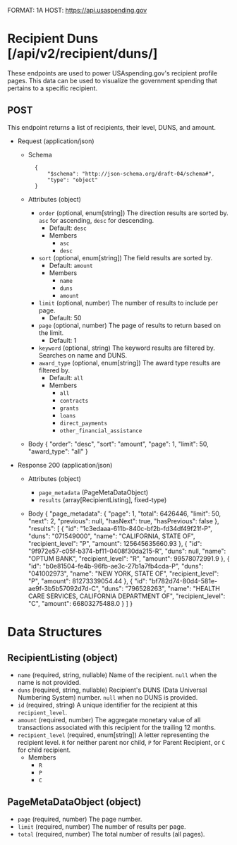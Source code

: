 FORMAT: 1A
HOST: https://api.usaspending.gov

# Recipient Duns [/api/v2/recipient/duns/]

These endpoints are used to power USAspending.gov's recipient profile pages. This data can be used to visualize the government spending that pertains to a specific recipient.

## POST

This endpoint returns a list of recipients, their level, DUNS, and amount.

+ Request (application/json)
    + Schema

            {
                "$schema": "http://json-schema.org/draft-04/schema#",
                "type": "object"
            }

    + Attributes (object)
        + `order` (optional, enum[string])
            The direction results are sorted by. `asc` for ascending, `desc` for descending.
            + Default: `desc`
            + Members
                + `asc`
                + `desc`
        + `sort` (optional, enum[string])
            The field results are sorted by.
            + Default: `amount`
            + Members
                + `name`
                + `duns`
                + `amount`
        + `limit` (optional, number)
            The number of results to include per page.
            + Default: 50
        + `page` (optional, number)
            The page of results to return based on the limit.
            + Default: 1
        + `keyword` (optional, string)
            The keyword results are filtered by. Searches on name and DUNS.
        + `award_type` (optional, enum[string])
            The award type results are filtered by.
            + Default: `all`
            + Members
                + `all`
                + `contracts`
                + `grants`
                + `loans`
                + `direct_payments`
                + `other_financial_assistance`

    + Body
        {
            "order": "desc",
            "sort": "amount",
            "page": 1,
            "limit": 50,
            "award_type": "all"
        }


+ Response 200 (application/json)
    + Attributes (object)
        + `page_metadata` (PageMetaDataObject)
        + `results` (array[RecipientListing], fixed-type)

    + Body
{
    "page_metadata": {
        "page": 1,
        "total": 6426446,
        "limit": 50,
        "next": 2,
        "previous": null,
        "hasNext": true,
        "hasPrevious": false
    },
    "results": [
        {
            "id": "1c3edaaa-611b-840c-bf2b-fd34df49f21f-P",
            "duns": "071549000",
            "name": "CALIFORNIA, STATE OF",
            "recipient_level": "P",
            "amount": 125645635660.93
        },
        {
            "id": "9f972e57-c05f-b374-bf11-0408f30da215-R",
            "duns": null,
            "name": "OPTUM BANK",
            "recipient_level": "R",
            "amount": 99578072991.9
        },
        {
            "id": "b0e81504-fe4b-96fb-ae3c-27b1a7fb4cda-P",
            "duns": "041002973",
            "name": "NEW YORK, STATE OF",
            "recipient_level": "P",
            "amount": 81273339054.44
        },
        {
            "id": "bf782d74-80d4-581e-ae9f-3b5b57092d7d-C",
            "duns": "796528263",
            "name": "HEALTH CARE SERVICES, CALIFORNIA DEPARTMENT OF",
            "recipient_level": "C",
            "amount": 66803275488.0
        }
    ]
}




# Data Structures

## RecipientListing (object)
+ `name` (required, string, nullable)
    Name of the recipient. `null` when the name is not provided.
+ `duns` (required, string, nullable)
    Recipient's DUNS (Data Universal Numbering System) number. `null` when no DUNS is provided.
+ `id` (required, string)
    A unique identifier for the recipient at this `recipient_level`.
+ `amount` (required, number)
    The aggregate monetary value of all transactions associated with this recipient for the trailing 12 months.
+ `recipient_level` (required, enum[string])
    A letter representing the recipient level. `R` for neither parent nor child, `P` for Parent Recipient, or `C` for child recipient.
    + Members
        + `R`
        + `P`
        + `C`

## PageMetaDataObject (object)
+ `page` (required, number)
    The page number.
+ `limit` (required, number)
    The number of results per page.
+ `total` (required, number)
    The total number of results (all pages).
